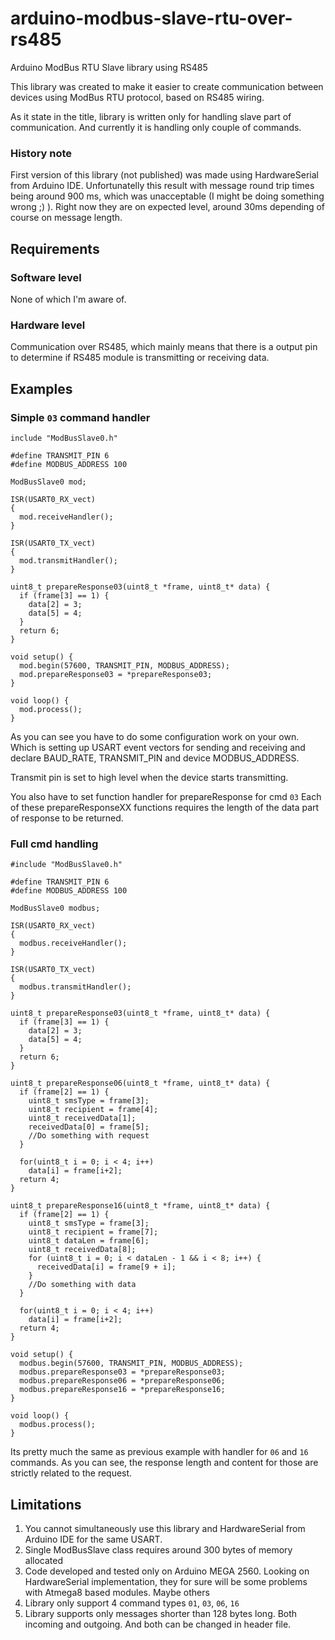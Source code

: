 
# arduino-modbus-slave-rtu-over-rs485
Arduino ModBus RTU Slave library using RS485

This library was created to make it easier to create communication between devices using ModBus RTU protocol, based on RS485 wiring.

As it state in the title, library is written only for handling slave part of communication. And currently it is handling only couple of commands.

### History note
First version of this library (not published) was made using HardwareSerial from Arduino IDE. Unfortunatelly this result with message round trip times being around 900 ms, which was unacceptable (I might be doing something wrong ;) ).
Right now they are on expected level, around 30ms depending of course on message length.

## Requirements
### Software level
None of which I'm aware of.
### Hardware level
Communication over RS485, which mainly means that there is a output pin to determine if RS485 module is transmitting or receiving data.

## Examples
### Simple `03` command handler 

    include "ModBusSlave0.h"
    
    #define TRANSMIT_PIN 6
    #define MODBUS_ADDRESS 100
    
    ModBusSlave0 mod;
    
    ISR(USART0_RX_vect)
    {
      mod.receiveHandler();
    }
    
    ISR(USART0_TX_vect)
    {
      mod.transmitHandler();
    }
    
    uint8_t prepareResponse03(uint8_t *frame, uint8_t* data) {
      if (frame[3] == 1) {
        data[2] = 3;
        data[5] = 4;
      }
      return 6;
    }
    
    void setup() {
      mod.begin(57600, TRANSMIT_PIN, MODBUS_ADDRESS);
      mod.prepareResponse03 = *prepareResponse03;
    }
    
    void loop() {
      mod.process();
    }
As you can see you have to do some configuration work on your own. Which is setting up USART event vectors for sending and receiving and declare BAUD_RATE, TRANSMIT_PIN and device MODBUS_ADDRESS.

Transmit pin is set to high level when the device starts transmitting.

You also have to set function handler for prepareResponse for cmd `03`
Each of these prepareResponseXX functions requires the length of the data part of response to be returned.  

### Full cmd handling

    #include "ModBusSlave0.h"
    
    #define TRANSMIT_PIN 6
    #define MODBUS_ADDRESS 100
    
    ModBusSlave0 modbus;
    
    ISR(USART0_RX_vect)
    {
      modbus.receiveHandler();
    }
    
    ISR(USART0_TX_vect)
    {
      modbus.transmitHandler();
    }
    
    uint8_t prepareResponse03(uint8_t *frame, uint8_t* data) {
      if (frame[3] == 1) {
        data[2] = 3;
        data[5] = 4;
      }
      return 6;
    }
    
    uint8_t prepareResponse06(uint8_t *frame, uint8_t* data) {
      if (frame[2] == 1) {
        uint8_t smsType = frame[3];
        uint8_t recipient = frame[4];
        uint8_t receivedData[1];
        receivedData[0] = frame[5];
        //Do something with request
      }
      
      for(uint8_t i = 0; i < 4; i++) 
        data[i] = frame[i+2];
      return 4;
    }
    
    uint8_t prepareResponse16(uint8_t *frame, uint8_t* data) {
      if (frame[2] == 1) { 
        uint8_t smsType = frame[3];
        uint8_t recipient = frame[7];
        uint8_t dataLen = frame[6];
        uint8_t receivedData[8];
        for (uint8_t i = 0; i < dataLen - 1 && i < 8; i++) {
          receivedData[i] = frame[9 + i];
        }
        //Do something with data
      }
      
      for(uint8_t i = 0; i < 4; i++) 
        data[i] = frame[i+2];
      return 4;
    }
    
    void setup() {
      modbus.begin(57600, TRANSMIT_PIN, MODBUS_ADDRESS);
      modbus.prepareResponse03 = *prepareResponse03;
      modbus.prepareResponse06 = *prepareResponse06;
      modbus.prepareResponse16 = *prepareResponse16;
    }
    
    void loop() {
      modbus.process();
    }
Its pretty much the same as previous example with handler for `06` and `16` commands.
As you can see, the response length and content for those are strictly related to the request.


## Limitations
1. You cannot simultaneously use this library and HardwareSerial from Arduino IDE for the same USART. 
2. Single ModBusSlave class requires around 300 bytes of memory allocated
3. Code developed and tested only on Arduino MEGA 2560. Looking on HardwareSerial implementation, they for sure will be some problems with Atmega8 based modules. Maybe others
4. Library only support 4 command types `01`, `03`, `06`, `16`
5. Library supports only messages shorter than 128 bytes long. Both incoming and outgoing. And both can be changed in header file.